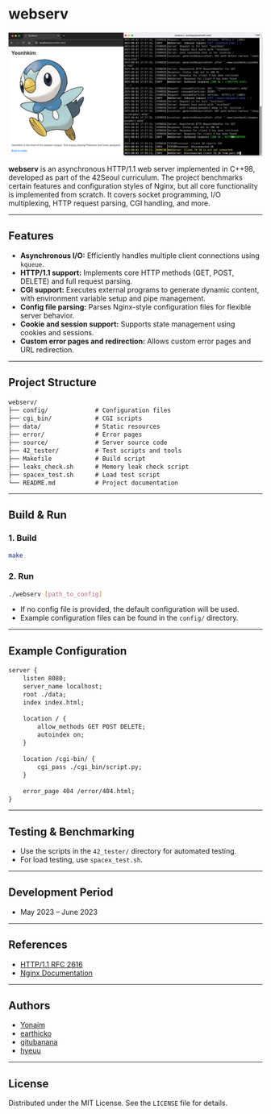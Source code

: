 # webserv

![screenshot](/screenshot.png)

**webserv** is an asynchronous HTTP/1.1 web server implemented in C++98, developed as part of the 42Seoul curriculum. The project benchmarks certain features and configuration styles of Nginx, but all core functionality is implemented from scratch. It covers socket programming, I/O multiplexing, HTTP request parsing, CGI handling, and more.

---

## Features

* **Asynchronous I/O:** Efficiently handles multiple client connections using `kqueue`.
* **HTTP/1.1 support:** Implements core HTTP methods (GET, POST, DELETE) and full request parsing.
* **CGI support:** Executes external programs to generate dynamic content, with environment variable setup and pipe management.
* **Config file parsing:** Parses Nginx-style configuration files for flexible server behavior.
* **Cookie and session support:** Supports state management using cookies and sessions.
* **Custom error pages and redirection:** Allows custom error pages and URL redirection.

---

## Project Structure

```
webserv/
├── config/             # Configuration files
├── cgi_bin/            # CGI scripts
├── data/               # Static resources
├── error/              # Error pages
├── source/             # Server source code
├── 42_tester/          # Test scripts and tools
├── Makefile            # Build script
├── leaks_check.sh      # Memory leak check script
├── spacex_test.sh      # Load test script
└── README.md           # Project documentation
```

---

## Build & Run

### 1. Build

```bash
make
```

### 2. Run

```bash
./webserv [path_to_config]
```

* If no config file is provided, the default configuration will be used.
* Example configuration files can be found in the `config/` directory.

---

## Example Configuration

```nginx
server {
    listen 8080;
    server_name localhost;
    root ./data;
    index index.html;

    location / {
        allow_methods GET POST DELETE;
        autoindex on;
    }

    location /cgi-bin/ {
        cgi_pass ./cgi_bin/script.py;
    }

    error_page 404 /error/404.html;
}
```

---

## Testing & Benchmarking

* Use the scripts in the `42_tester/` directory for automated testing.
* For load testing, use `spacex_test.sh`.

---

## Development Period

* May 2023 – June 2023

---

## References

* [HTTP/1.1 RFC 2616](https://www.rfc-editor.org/rfc/rfc2616)
* [Nginx Documentation](https://nginx.org/en/docs/)

---

## Authors

* [Yonaim](https://github.com/Yonaim)
* [earthicko](https://github.com/earthicko)
* [gitubanana](https://github.com/gitubanana)
* [hyeuu](https://github.com/hey-uu)

---

## License

Distributed under the MIT License. See the `LICENSE` file for details.

